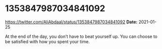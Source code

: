 # 1353847987034841092
https://twitter.com/AliAbdaal/status/1353847987034841092
**Date:** 2021-01-25

At the end of the day, you don’t have to beat yourself up. You can choose to be satisfied with how you spent your time.
